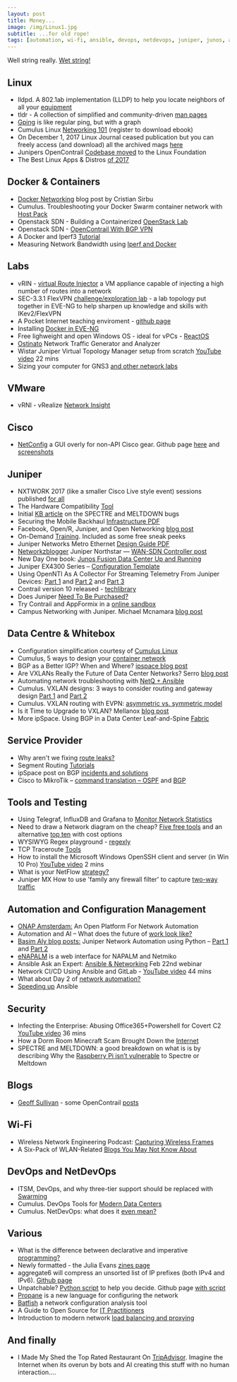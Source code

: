 ```yaml
---
layout: post
title: Money...
image: /img/Linux1.jpg
subtitle: ...for old rope!
tags: [automation, wi-fi, ansible, devops, netdevops, juniper, junos, automation, security, linux, docker, containers, labs, eve-ng, vmware, whitebox, cumulus, cisco, data centre]
---
```

Well string really. [Wet string!](http://www.revk.uk/2017/12/its-official-adsl-works-over-wet-string.html)

## Linux

* lldpd. A 802.1ab implementation (LLDP) to help you locate neighbors of all your [equipment](http://vincentbernat.github.io/lldpd/)
* tldr - A collection of simplified and community-driven [man pages](https://github.com/tldr-pages/tldr/blob/master/README.md)
* [Gping](http://www.omgubuntu.co.uk/2017/08/gping-ping-graph-linux) is like regular ping, but with a graph
* Cumulus Linux [Networking 101](https://cumulusnetworks.com/lp/linux-ebook-101-guide/) (register to download ebook)
* On December 1, 2017 Linux Journal ceased publication but you can freely access (and download) all the archived mags [here](https://archive.org/details/linuxjournalmagazine?sort=-date)
* Junipers OpenContrail [Codebase moved](http://newsroom.juniper.net/press-releases/juniper-networks-reinforces-longstanding-commitment-to-open-source-by-moving-ope-nyse-jnpr-11g148712-001) to the Linux Foundation
* The Best Linux Apps & Distros [of 2017](http://www.omgubuntu.co.uk/2017/12/list-best-linux-distros-apps-2017)

## Docker & Containers

* [Docker Networking](https://www.trueneutral.eu/2017/docker-networking.html) blog post by Cristian Sirbu
* Cumulus. Troubleshooting your Docker Swarm container network with [Host Pack](https://cumulusnetworks.com/blog/troubleshooting-docker-swarm-netq/)
* Openstack SDN - Building a Containerized [OpenStack Lab](http://networkop.co.uk/blog/2017/09/08/os-lab-docker/)
* Openstack SDN - [OpenContrail With BGP VPN](http://networkop.co.uk/blog/2018/01/02/os-contrail/)
* A Docker and Iperf3 [Tutorial](https://gestaltit.com/favorites/stephen/docker-iperf3-tutorial/)
* Measuring Network Bandwidth using [Iperf and Docker](http://networkstatic.net/measuring-network-bandwidth-using-iperf-and-docker/)

## Labs

* vRIN - [virtual Route Injector](https://adosztal.blogspot.co.uk/p/blog-page_9.html?m=1#!/p/blog-page_9.html) a VM appliance capable of injecting a high number of routes into a network
* SEC-3.3.1 FlexVPN [challenge/exploration lab](https://densemode.com/2017/11/26/sec-3-3-1-flexvpn-challenge-exploration-lab/) - a lab topology put together in EVE-NG to help sharpen up knowledge and skills with IKev2/FlexVPN
* A Pocket Internet teaching enviroment - [github page](https://github.com/inognet/pocketinternet/blob/master/README.md)
* Installing [Docker in EVE-NG](http://www.breakintheweb.com/2017/08/27/EVE-NG-Docker/)
* Free lighweight and open Windows OS - ideal for vPCs - [ReactOS](https://reactos.org/)
* [Ostinato](http://ostinato.org/) Network Traffic Generator and Analyzer
* Wistar Juniper Virtual Topology Manager setup from scratch [YouTube video](https://www.youtube.com/watch?v=b8cd2L9hcR4&feature=youtu.be) 22 mins
* Sizing your computer for GNS3 [and other network labs](https://adosztal.blogspot.co.uk/2018/01/sizing-your-computer-for-network-labs.html?m=1)

## VMware

* vRNI - vRealize [Network Insight](https://www.vmguru.com/2018/01/introducing-powervrni/)

## Cisco

* [NetConfig](https://www.reddit.com/r/networking/comments/7huh5p/last_week_i_shared_screenshots_of_a_gui_overlay_i/) a GUI overly for non-API Cisco gear. Github page [here](https://github.com/v1tal3/netconfig)  and [screenshots](https://imgur.com/a/VW62I)

## Juniper

* NXTWORK 2017 (like a smaller Cisco Live style event) sessions published [for all](https://www.juniper.net/us/en/dm/nxtwork/downloads/)
* The Hardware Compatibility [Tool](https://pathfinder.juniper.net/hct/category/)
* Initial [KB article](https://kb.juniper.net/InfoCenter/index?page=content&id=JSA10842) on the SPECTRE and MELTDOWN bugs
* Securing the Mobile Backhaul [Infrastructure PDF](https://t.co/sRuFaPc6lD)
* Facebook, Open/R, Juniper, and Open Networking [blog post](https://forums.juniper.net/t5/SDN-and-NFV-Era/Facebook-Open-R-Juniper-and-Open-Networking/ba-p/315725)
* On-Demand [Training](https://learningportal.juniper.net/juniper/user_activity_info.aspx?id=10072). Included as some free sneak peeks
* Juniper Networks Metro Ethernet [Design Guide PDF](https://www.juniper.net/documentation/en_US/release-independent/solutions/information-products/pathway-pages/solutions/metro-ethernet-dg.pdf)
* [Networkzblogger](https://networkzblogger.com/) Juniper Northstar — [WAN-SDN Controller post](https://networkzblogger.com/2017/03/17/juniper-northstar-wan-sdn-controller/)
* New Day One book: [Junos Fusion Data Center Up and Running](https://forums.juniper.net/t5/Day-One-Books/Day-One-Junos-Fusion-Data-Center-Up-and-Running/ba-p/316068)
* Juniper EX4300 Series – [Configuration Template](https://blog.michaelfmcnamara.com/2017/11/juniper-ex4300-series-configuration-template)
* Using OpenNTI As A Collector For Streaming Telemetry From Juniper Devices: [Part 1](https://techmocha.blog/2017/06/26/using-opennti-as-a-collector-for-streaming-telemetry-from-juniper-devices-part-1/) and [Part 2](https://techmocha.blog/2017/07/21/using-opennti-as-a-collector-for-streaming-telemetry-from-juniper-devices-part-2/) and [Part 3](https://techmocha.blog/2017/08/21/using-opennti-as-a-collector-for-streaming-telemetry-from-juniper-devices-part-3/)
* Contrail version 10 released - [techlibrary](https://www.juniper.net/documentation/en_US/contrail-cloud10.0/information-products/pathway-pages/index-r10.0.html)
* Does Juniper [Need To Be Purchased?](https://networkingnerd.net/2017/12/01/does-juniper-need-to-be-purchased/)
* Try Contrail and AppFormix in a [online sandbox](https://www.juniper.net/us/en/cloud-software/trial/index.html)
* Campus Networking with Juniper. Michael Mcnamara [blog post](https://blog.michaelfmcnamara.com/2017/11/campus-networking-with-juniper/)

## Data Centre & Whitebox

* Configuration simplification courtesy of [Cumulus Linux](https://toolr.io/2017/10/06/configuration-simplification-courtesy-of-cumulus-linux/)
* Cumulus, 5 ways to design your [container network](https://cumulusnetworks.com/blog/5-ways-design-container-network/)
* BGP as a Better IGP? When and Where? [ipspace blog post](http://blog.ipspace.net/2017/11/bgp-as-better-igp-when-and-where.html)
* Are VXLANs Really the Future of Data Center Networks? Serro [blog post](https://www.serro.com/vxlan-vxlan-really-future-data-center-networks/)
* Automating network troubleshooting with [NetQ + Ansible](https://cumulusnetworks.com/blog/network-troubleshooting-netq/)
* Cumulus. VXLAN designs: 3 ways to consider routing and gateway design [Part 1](https://cumulusnetworks.com/blog/vxlan-designs-part-1/) and [Part 2](https://cumulusnetworks.com/blog/vxlan-designs-part-2/)
* Cumulus. VXLAN routing with EVPN: [asymmetric vs. symmetric model](https://cumulusnetworks.com/blog/asymmetric-vs-symmetric-model/)
* Is it Time to Upgrade to VXLAN? Mellanox [blog post](http://www.mellanox.com/blog/2017/09/time-upgrade-vxlan/)
* More ipSpace. Using BGP in a Data Center Leaf-and-Spine [Fabric](http://www.ipspace.net/Data_Center_BGP)

## Service Provider

* Why aren't we fixing [route leaks?](http://www.circleid.com/posts/20171108_why_arent_we_fixing_route_leaks/)
* Segment Routing [Tutorials](http://www.segment-routing.net/tutorials/)
* ipSpace post on BGP [incidents and solutions](http://blog.ipspace.net/2017/12/bgp-tragedy-of-commons.html)
* Cisco to MikroTik – [command translation – OSPF](http://www.stubarea51.net/2018/01/05/cisco-to-mikrotik-command-translation-ospf/) and [BGP](http://www.stubarea51.net/2015/11/09/cisco-to-mikrotik-command-translation-bgp/)

## Tools and Testing

* Using Telegraf, InfluxDB and Grafana to [Monitor Network Statistics](https://lkhill.com/telegraf-influx-grafana-network-stats/)
* Need to draw a Network diagram on the cheap? [Five free tools](https://www.solarwindsmsp.com/blog/5-free-network-diagram-tools-get-your-networks-shape#) and an alternative [top ten](https://www.pcwdld.com/top-10-network-diagram-topology-and-mapping-software) with cost options
* WYSIWYG Regex playground - [regexly](https://regexly.chipto.io)
* TCP Traceroute [Tools](https://netbeez.net/blog/tcp-traceroute-tools/)
* How to install the Microsoft Windows OpenSSH client and server (in Win 10 Pro) [YouTube video](https://www.youtube.com/watch?v=iyLUTgyDkGI&feature=youtu.be) 2 mins
* What is your NetFlow [strategy?](https://www.forwardingplane.net/2017/12/what-is-your-netflow-strategy/)
* Juniper MX How to use 'family any firewall filter' to capture [two-way traffic](https://kb.juniper.net/InfoCenter/index?page=content&id=KB32201)

## Automation and Configuration Management

* [ONAP Amsterdam:](http://packetpushers.net/onap-amsterdam-open-platform-network-automation/) An Open Platform For Network Automation
* Automation and AI – What does the future of [work look like?](http://www.stephendale.com/2017/11/20/automation-and-ai-what-does-the-future-of-work-look-like/)
* [Basim Aly blog posts:](https://basimaly.wordpress.com/) Juniper Network Automation using Python – [Part 1](https://basimaly.wordpress.com/2017/11/25/juniper-network-automation-using-python-part-1/) and [Part 2](https://basimaly.wordpress.com/2017/12/11/juniper-network-automation-using-python-part-2/)
* [eNAPALM](https://github.com/afourmy/e-napalm) is a web interface for NAPALM and Netmiko
* Ansible Ask an Expert: [Ansible & Networking](https://www.ansible.com/resources/webinars-training/ask-an-expert-ansible-networks) Feb 22nd webinar
* Network CI/CD Using Ansible and GitLab - [YouTube video](https://www.youtube.com/watch?v=oL9HX0-vIGA&feature=youtu.be) 44 mins
* What about Day 2 of [network automation?](https://keepingitclassless.net/2017/04/cheese-moved-long-time-ago/)
* [Speeding up](https://d2c.io/post/speed-up-ansible) Ansible

## Security

* Infecting the Enterprise: Abusing Office365+Powershell for Covert C2 [YouTube video](https://www.youtube.com/watch?v=CvEXzHkhcjo&feature=youtu.be) 36 mins
* How a Dorm Room Minecraft Scam Brought Down the [Internet](https://www.wired.com/story/mirai-botnet-minecraft-scam-brought-down-the-internet/)
* SPECTRE and MELTDOWN: a good breakdown on what is is by describing Why the [Raspberry Pi isn’t vulnerable](https://www.raspberrypi.org/blog/why-raspberry-pi-isnt-vulnerable-to-spectre-or-meltdown/) to Spectre or Meltdown

## Blogs

* [Geoff Sullivan](http://geoffsullivan.net/) - some OpenContrail [posts](http://geoffsullivan.net/opencontrail-cloud-infrastructure-adoption/)

## Wi-Fi

* Wireless Network Engineering Podcast: [Capturing Wireless Frames](http://www.cleartosend.net/cts-102-capturing-wireless-frames/)
* A Six-Pack of WLAN-Related [Blogs You May Not Know About](https://wirednot.wordpress.com/2018/01/01/start-the-new-year-with-a-six-pack-of-wlan-related-blogs-you-may-not-know-about/)

## DevOps and NetDevOps

* ITSM, DevOps, and why three-tier support should be replaced with [Swarming](https://medium.com/@JonHall_/itsm-devops-and-why-the-three-tier-structure-must-be-replaced-with-swarming-91e76ba22304)
* Cumulus. DevOps Tools for [Modern Data Centers](https://cumulusnetworks.com/blog/devops-tools-for-modern-data-centers/)
* Cumulus. NetDevOps: what does it [even mean?](https://cumulusnetworks.com/blog/netdevops-meaning/)

## Various

* What is the difference between declarative and imperative [programming?](https://www.packtpub.com/books/content/what-difference-between-declarative-and-imperative-programming/)
* Newly formatted - the Julia Evans [zines page](https://jvns.ca/zines/)
* aggregate6 will compress an unsorted list of IP prefixes (both IPv4 and IPv6). [Github page](https://github.com/job/aggregate6/blob/master/README.md)
* Unpatchable? [Python script](https://www.ifconfig.it/hugo/post/unpatchable/) to help you decide. Github page [with script](https://github.com/routetonull/various/blob/master/unpatchable.py)
* [Propane](https://propane-lang.org/) is a new language for configuring the network
* [Batfish](https://github.com/batfish/batfish) a network configuration analysis tool
* A Guide to Open Source for [IT Practitioners](https://keepingitclassless.net/2017/12/a-guide-open-source-it-practitioners/)
* Introduction to modern network [load balancing and proxying](https://blog.envoyproxy.io/introduction-to-modern-network-load-balancing-and-proxying-a57f6ff80236)

## And finally

* I Made My Shed the Top Rated Restaurant On [TripAdvisor](https://www.vice.com/en_uk/article/434gqw/i-made-my-shed-the-top-rated-restaurant-on-tripadvisor). Imagine the Internet when its overun by bots and AI creating this stuff with no human interaction....